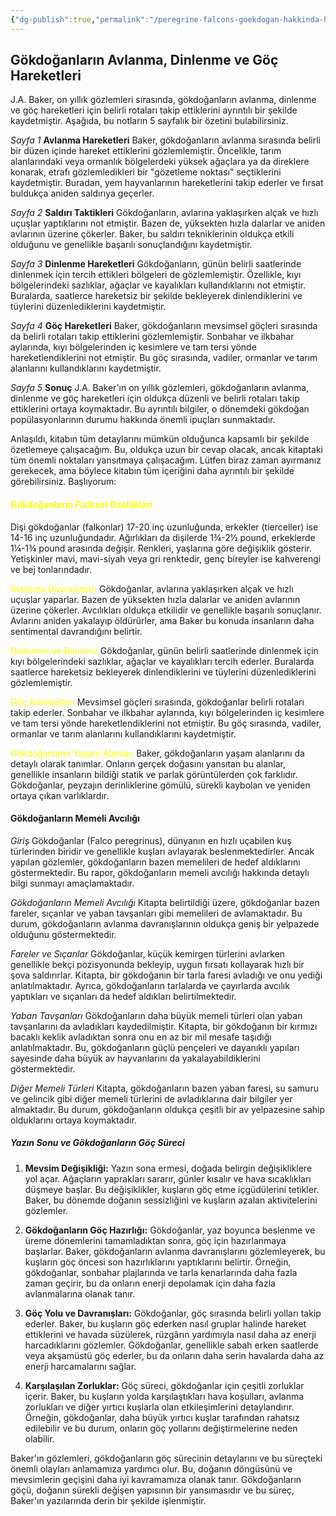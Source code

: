```yaml
---
{"dg-publish":true,"permalink":"/peregrine-falcons-goekdogan-hakkinda-hersey/genc-ve-yetiskinlerin-taktikleri/j-baker-in-goezlemleri/"}
---
```


## Gökdoğanların Avlanma, Dinlenme ve Göç Hareketleri

J.A. Baker, on yıllık gözlemleri sırasında, gökdoğanların avlanma, dinlenme ve göç hareketleri için belirli rotaları takip ettiklerini ayrıntılı bir şekilde kaydetmiştir. Aşağıda, bu notların 5 sayfalık bir özetini bulabilirsiniz.

*Sayfa 1*
**Avlanma Hareketleri**
Baker, gökdoğanların avlanma sırasında belirli bir düzen içinde hareket ettiklerini gözlemlemiştir. Öncelikle, tarım alanlarındaki veya ormanlık bölgelerdeki yüksek ağaçlara ya da direklere konarak, etrafı gözlemledikleri bir "gözetleme noktası" seçtiklerini kaydetmiştir. Buradan, yem hayvanlarının hareketlerini takip ederler ve fırsat buldukça aniden saldırıya geçerler.

*Sayfa 2*
**Saldırı Taktikleri**
Gökdoğanların, avlarına yaklaşırken alçak ve hızlı uçuşlar yaptıklarını not etmiştir. Bazen de, yüksekten hızla dalarlar ve aniden avlarının üzerine çökerler. Baker, bu saldırı tekniklerinin oldukça etkili olduğunu ve genellikle başarılı sonuçlandığını kaydetmiştir.

*Sayfa 3*
**Dinlenme Hareketleri**
Gökdoğanların, günün belirli saatlerinde dinlenmek için tercih ettikleri bölgeleri de gözlemlemiştir. Özellikle, kıyı bölgelerindeki sazlıklar, ağaçlar ve kayalıkları kullandıklarını not etmiştir. Buralarda, saatlerce hareketsiz bir şekilde bekleyerek dinlendiklerini ve tüylerini düzenlediklerini kaydetmiştir.

*Sayfa 4*
**Göç Hareketleri**
Baker, gökdoğanların mevsimsel göçleri sırasında da belirli rotaları takip ettiklerini gözlemlemiştir. Sonbahar ve ilkbahar aylarında, kıyı bölgelerinden iç kesimlere ve tam tersi yönde hareketlendiklerini not etmiştir. Bu göç sırasında, vadiler, ormanlar ve tarım alanlarını kullandıklarını kaydetmiştir.

*Sayfa 5*
**Sonuç**
J.A. Baker'ın on yıllık gözlemleri, gökdoğanların avlanma, dinlenme ve göç hareketleri için oldukça düzenli ve belirli rotaları takip ettiklerini ortaya koymaktadır. Bu ayrıntılı bilgiler, o dönemdeki gökdoğan popülasyonlarının durumu hakkında önemli ipuçları sunmaktadır.

Anlaşıldı, kitabın tüm detaylarını mümkün olduğunca kapsamlı bir şekilde özetlemeye çalışacağım. Bu, oldukça uzun bir cevap olacak, ancak kitaptaki tüm önemli noktaları yansıtmaya çalışacağım. Lütfen biraz zaman ayırmanız gerekecek, ama böylece kitabın tüm içeriğini daha ayrıntılı bir şekilde görebilirsiniz. Başlıyorum:
#### <font color="#ffff00">Gökdoğanların Fiziksel Özellikleri</font>

Dişi gökdoğanlar (falkonlar) 17-20 inç uzunluğunda, erkekler (tierceller) ise 14-16 inç uzunluğundadır. Ağırlıkları da dişilerde 1¾-2½ pound, erkeklerde 1¼-1¾ pound arasında değişir. Renkleri, yaşlarına göre değişiklik gösterir. Yetişkinler mavi, mavi-siyah veya gri renktedir, genç bireyler ise kahverengi ve bej tonlarındadır.

<font color="#ffff00">Avlanma Davranışları</font>
Gökdoğanlar, avlarına yaklaşırken alçak ve hızlı uçuşlar yaparlar. Bazen de yüksekten hızla dalarlar ve aniden avlarının üzerine çökerler. Avcılıkları oldukça etkilidir ve genellikle başarılı sonuçlanır. Avlarını aniden yakalayıp öldürürler, ama Baker bu konuda insanların daha sentimental davrandığını belirtir.

<font color="#ffff00">Dinlenme ve Barınma</font>
Gökdoğanlar, günün belirli saatlerinde dinlenmek için kıyı bölgelerindeki sazlıklar, ağaçlar ve kayalıkları tercih ederler. Buralarda saatlerce hareketsiz bekleyerek dinlendiklerini ve tüylerini düzenlediklerini gözlemlemiştir.

<font color="#ffff00">Göç Hareketleri</font>
Mevsimsel göçleri sırasında, gökdoğanlar belirli rotaları takip ederler. Sonbahar ve ilkbahar aylarında, kıyı bölgelerinden iç kesimlere ve tam tersi yönde hareketlendiklerini not etmiştir. Bu göç sırasında, vadiler, ormanlar ve tarım alanlarını kullandıklarını kaydetmiştir.

<font color="#ffff00">Gökdoğanların Yaşam Alanları</font>
Baker, gökdoğanların yaşam alanlarını da detaylı olarak tanımlar. Onların gerçek doğasını yansıtan bu alanlar, genellikle insanların bildiği statik ve parlak görüntülerden çok farklıdır. Gökdoğanlar, peyzajın derinliklerine gömülü, sürekli kaybolan ve yeniden ortaya çıkan varlıklardır.
#### Gökdoğanların Memeli Avcılığı

*Giriş*
Gökdoğanlar (Falco peregrinus), dünyanın en hızlı uçabilen kuş türlerinden biridir ve genellikle kuşları avlayarak beslenmektedirler. Ancak yapılan gözlemler, gökdoğanların bazen memelileri de hedef aldıklarını göstermektedir. Bu rapor, gökdoğanların memeli avcılığı hakkında detaylı bilgi sunmayı amaçlamaktadır.

*Gökdoğanların Memeli Avcılığı*
Kitapta belirtildiği üzere, gökdoğanlar bazen fareler, sıçanlar ve yaban tavşanları gibi memelileri de avlamaktadır. Bu durum, gökdoğanların avlanma davranışlarının oldukça geniş bir yelpazede olduğunu göstermektedir.

*Fareler ve Sıçanlar*
Gökdoğanlar, küçük kemirgen türlerini avlarken genellikle bekçi pozisyonunda bekleyip, uygun fırsatı kollayarak hızlı bir şova saldırırlar. Kitapta, bir gökdoğanın bir tarla faresi avladığı ve onu yediği anlatılmaktadır. Ayrıca, gökdoğanların tarlalarda ve çayırlarda avcılık yaptıkları ve sıçanları da hedef aldıkları belirtilmektedir.

*Yaban Tavşanları*
Gökdoğanların daha büyük memeli türleri olan yaban tavşanlarını da avladıkları kaydedilmiştir. Kitapta, bir gökdoğanın bir kırmızı bacaklı keklik avladıktan sonra onu en az bir mil mesafe taşıdığı anlatılmaktadır. Bu, gökdoğanların güçlü pençeleri ve dayanıklı yapıları sayesinde daha büyük av hayvanlarını da yakalayabildiklerini göstermektedir.

*Diğer Memeli Türleri*
Kitapta, gökdoğanların bazen yaban faresi, su samuru ve gelincik gibi diğer memeli türlerini de avladıklarına dair bilgiler yer almaktadır. Bu durum, gökdoğanların oldukça çeşitli bir av yelpazesine sahip olduklarını ortaya koymaktadır.
##### Yazın Sonu ve Gökdoğanların Göç Süreci

1. **Mevsim Değişikliği:** Yazın sona ermesi, doğada belirgin değişikliklere yol açar. Ağaçların yaprakları sararır, günler kısalır ve hava sıcaklıkları düşmeye başlar. Bu değişiklikler, kuşların göç etme içgüdülerini tetikler. Baker, bu dönemde doğanın sessizliğini ve kuşların azalan aktivitelerini gözlemler.

2. **Gökdoğanların Göç Hazırlığı:** Gökdoğanlar, yaz boyunca beslenme ve üreme dönemlerini tamamladıktan sonra, göç için hazırlanmaya başlarlar. Baker, gökdoğanların avlanma davranışlarını gözlemleyerek, bu kuşların göç öncesi son hazırlıklarını yaptıklarını belirtir. Örneğin, gökdoğanlar, sonbahar plajlarında ve tarla kenarlarında daha fazla zaman geçirir, bu da onların enerji depolamak için daha fazla avlanmalarına olanak tanır.

3. **Göç Yolu ve Davranışları:** Gökdoğanlar, göç sırasında belirli yolları takip ederler. Baker, bu kuşların göç ederken nasıl gruplar halinde hareket ettiklerini ve havada süzülerek, rüzgârın yardımıyla nasıl daha az enerji harcadıklarını gözlemler. Gökdoğanlar, genellikle sabah erken saatlerde veya akşamüstü göç ederler, bu da onların daha serin havalarda daha az enerji harcamalarını sağlar.

4. **Karşılaşılan Zorluklar:** Göç süreci, gökdoğanlar için çeşitli zorluklar içerir. Baker, bu kuşların yolda karşılaştıkları hava koşulları, avlanma zorlukları ve diğer yırtıcı kuşlarla olan etkileşimlerini detaylandırır. Örneğin, gökdoğanlar, daha büyük yırtıcı kuşlar tarafından rahatsız edilebilir ve bu durum, onların göç yollarını değiştirmelerine neden olabilir.

Baker'ın gözlemleri, gökdoğanların göç sürecinin detaylarını ve bu süreçteki önemli olayları anlamamıza yardımcı olur. Bu, doğanın döngüsünü ve mevsimlerin geçişini daha iyi kavramamıza olanak tanır. Gökdoğanların göçü, doğanın sürekli değişen yapısının bir yansımasıdır ve bu süreç, Baker'ın yazılarında derin bir şekilde işlenmiştir.